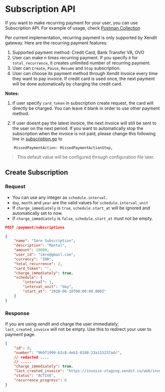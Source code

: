 Subscription API
===

If you want to make recurring payment for your user, you can use Subscription API. For example of usage, check [Postman Collection](./go-payment.postman_collection.json)

Per current implementation, recurring payment is only supported by Xendit gateway. Here are the recurring payment features:

1. Supported payment method: Credit Card, Bank Transfer VA, OVO
1. User can make n times recurring payment. If you specify `0` for `total_recurrence`, it creates unlimited number of recurring payment.
1. User can `Create`, `Pause`, `Resume` and `Stop` subscription. 
1. User can choose its payment method through Xendit Invoice every time they want to pay invoice. If credit card is used once, the next payment will be done automatically by charging the credit card.

**Notes:**

1. If user specify `card_token` in subscription create request, the card will directly be charged. You can leave it blank in order to use other payment method.

1. If user doesnt pay the latest invoice, the next invoice will still be sent to the user on the next period. If you want to automatically stop the subscription when the invoice is not paid, please change this following line in [subscription.go](../subscription/subscription.go#L19) to

```
    MissedPaymentAction: MissedPaymentActionStop,
```
> This default value will be configured through configuration file later.

## Create Subscription


### Request 

* You can use any integer as `schedule.interval`.
* `day`, `month` and `year` are the valid values for `schedule.interval_unit`
* If `charge_immediately` is `true`, `schedule.start_at` will be ignored and automatically set to now.
* If `charge_immediately` is `false`, `schedule.start_at` must not be empty.

```json
POST /payment/subscriptions

{
	"name": "Imre Subscription",
	"description": "Mantul",
	"amount": 10000,
	"user_id": "imre@gmail.com",
	"currency": "IDR",
	"total_recurrence": 2,
	"card_token": "",
	"charge_immediately": true,
	"schedule": {
		"interval": 1,
		"interval_unit": "day",
		"start_at": "2020-06-10T00:00:00.000Z"
	} 
}
```

### Response 

If you are using xendit and charge the user immediately, `last_created_invoice` will not be empty. Use this to redirect your user to payment page.

```json
{
    "id": 8,    
    "number": "9b9f1999-b2c8-4eb3-8188-23a115237a4c",
    // redacted ....
    // .....
    "charge_immediately": true,
    "last_created_invoice": "https://invoice-staging.xendit.co/web/invoices/5edc5b024eb7c20fe6c8ae91",
    "status": "ACTIVE",
    "recurrence_progress": 0
}
```